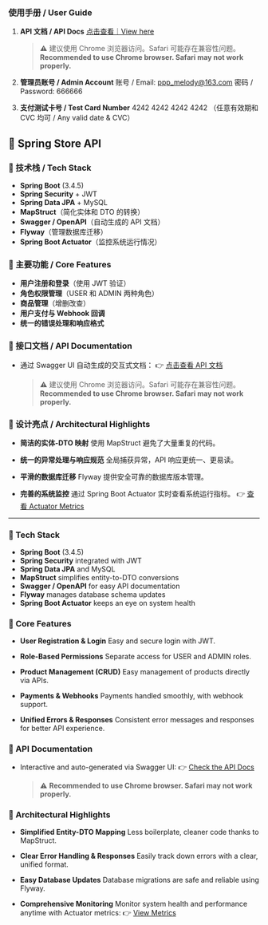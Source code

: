 ### 使用手册 / User Guide

1. **API 文档 / API Docs**
   [点击查看｜View here](http://8.130.114.242:8080/swagger-ui/index.html#/)
   > ⚠️ 建议使用 Chrome 浏览器访问。Safari 可能存在兼容性问题。  
   > **Recommended to use Chrome browser. Safari may not work properly.**
2. **管理员账号 / Admin Account**
   账号 / Email: [ppp_melody@163.com](mailto:ppp_melody@163.com)
   密码 / Password: 666666

3. **支付测试卡号 / Test Card Number**
   4242 4242 4242 4242 （任意有效期和 CVC 均可 / Any valid date & CVC）

## 🛒 Spring Store API

### 🚀 技术栈 / Tech Stack

- **Spring Boot** (3.4.5)
- **Spring Security** + JWT
- **Spring Data JPA** + MySQL
- **MapStruct**（简化实体和 DTO 的转换）
- **Swagger / OpenAPI**（自动生成的 API 文档）
- **Flyway**（管理数据库迁移）
- **Spring Boot Actuator**（监控系统运行情况）

### 🎯 主要功能 / Core Features

- **用户注册和登录**（使用 JWT 验证）
- **角色权限管理**（USER 和 ADMIN 两种角色）
- **商品管理**（增删改查）
- **用户支付与 Webhook 回调**
- **统一的错误处理和响应格式**

### 📖 接口文档 / API Documentation

- 通过 Swagger UI 自动生成的交互式文档：
  👉 [点击查看 API 文档](http://8.130.114.242:8080/swagger-ui/index.html#/)
  > ⚠️ 建议使用 Chrome 浏览器访问。Safari 可能存在兼容性问题。  
  > **Recommended to use Chrome browser. Safari may not work properly.**

### 🌟 设计亮点 / Architectural Highlights

- **简洁的实体-DTO 映射**
  使用 MapStruct 避免了大量重复的代码。

- **统一的异常处理与响应规范**
  全局捕获异常，API 响应更统一、更易读。

- **平滑的数据库迁移**
  Flyway 提供安全可靠的数据库版本管理。

- **完善的系统监控**
  通过 Spring Boot Actuator 实时查看系统运行指标。
  👉 [查看 Actuator Metrics](http://8.130.114.242:8080/actuator/metrics/http.server.requests)

---

### 🚀 Tech Stack

- **Spring Boot** (3.4.5)
- **Spring Security** integrated with JWT
- **Spring Data JPA** and MySQL
- **MapStruct** simplifies entity-to-DTO conversions
- **Swagger / OpenAPI** for easy API documentation
- **Flyway** manages database schema updates
- **Spring Boot Actuator** keeps an eye on system health

### 🎯 Core Features

- **User Registration & Login**
  Easy and secure login with JWT.

- **Role-Based Permissions**
  Separate access for USER and ADMIN roles.

- **Product Management (CRUD)**
  Easy management of products directly via APIs.

- **Payments & Webhooks**
  Payments handled smoothly, with webhook support.

- **Unified Errors & Responses**
  Consistent error messages and responses for better API experience.

### 📖 API Documentation

- Interactive and auto-generated via Swagger UI:
  👉 [Check the API Docs](http://8.130.114.242:8080/swagger-ui/index.html#/)
  > ⚠️ **Recommended to use Chrome browser. Safari may not work properly.**

### 🌟 Architectural Highlights

- **Simplified Entity-DTO Mapping**
  Less boilerplate, cleaner code thanks to MapStruct.

- **Clear Error Handling & Responses**
  Easily track down errors with a clear, unified format.

- **Easy Database Updates**
  Database migrations are safe and reliable using Flyway.

- **Comprehensive Monitoring**
  Monitor system health and performance anytime with Actuator metrics:
  👉 [View Metrics](http://8.130.114.242:8080/actuator/metrics/http.server.requests)
